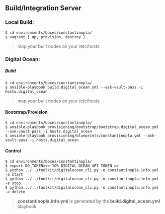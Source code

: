 ## Build/Integration Server

### Local Build:

```
$ cd environments/boxes/constantinopla/
$ vagrant { up, provision, destroy }
```
> map your built nodes on your /etc/hosts

### Digital Ocean:
##### Build

```
$ cd environments/boxes/constantinopla/
$ ansible-playbook build.digital_ocean.yml --ask-vault-pass -i hosts.digital_ocean
```
> map your built nodes on your /etc/hosts

#### Bootstrap/Provision

```
$ cd environments/boxes/constantinopla/
$ ansible-playbook provisioning/bootstrap/bootstrap.digital_ocean.yml --ask-vault-pass -i hosts.digital_ocean
$ ansible-playbook provisioning/blueprints/constantinopla.yml --ask-vault-pass -i hosts.digital_ocean
```

#### Control

```
$ cd environments/boxes/constantinopla/
$ export DO_TOKEN=<< YOR DIGITAL OCEAN API TOKEN >>
$ python ../../toolkit/digitalocean_cli.py -n constantinopla.info.yml -a start
$ python ../../toolkit/digitalocean_cli.py -n constantinopla.info.yml -a stop
$ python ../../toolkit/digitalocean_cli.py -n constantinopla.info.yml -a delete
```
> **constantinopla.info.yml** is generated by the **build.digital_ocean.yml** playbook
